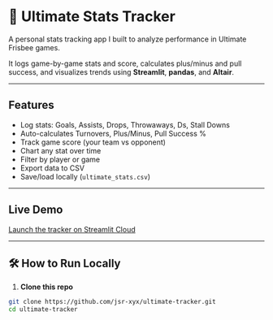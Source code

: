 # 🥏 Ultimate Stats Tracker

A personal stats tracking app I built to analyze performance in Ultimate Frisbee games.

It logs game-by-game stats and score, calculates plus/minus and pull success, and visualizes trends using **Streamlit**, **pandas**, and **Altair**.

---

## Features

- Log stats: Goals, Assists, Drops, Throwaways, Ds, Stall Downs
- Auto-calculates Turnovers, Plus/Minus, Pull Success %
- Track game score (your team vs opponent)
- Chart any stat over time
- Filter by player or game
- Export data to CSV
- Save/load locally (`ultimate_stats.csv`)



---

## Live Demo

[Launch the tracker on Streamlit Cloud](https://ultimate-tracker.streamlit.app)

---

## 🛠 How to Run Locally

1. **Clone this repo**

```bash
git clone https://github.com/jsr-xyx/ultimate-tracker.git
cd ultimate-tracker
